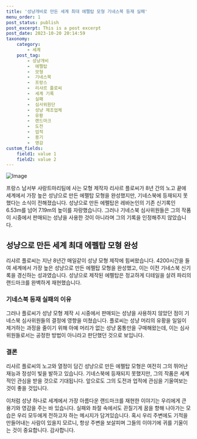 ```yaml
---
title: '성냥개비로 만든 세계 최대 에펠탑 모형 기네스북 등재 실패'
menu_order: 1
post_status: publish
post_excerpt: This is a post excerpt
post_date: 2023-10-20 20:14:59
taxonomy:
    category:
        - 세계
    post_tag:
        - 성냥개비
        -  에펠탑
        -  모형
        -  기네스북
        -  프랑스
        -  리샤르 플로씨
        -  세계 기록
        -  실패
        -  심사위원단
        -  성냥 제조업체
        -  유황
        -  랜드마크
        -  도전
        -  업적
        -  용기
        -  영감
custom_fields:
    field1: value 1
    field2: value 2
---
```


![Image](https://imgnews.pstatic.net/image/215/2024/02/06/A202402060257_1_20240206211901419.jpg?type=w647)


프랑스 남서부 샤랑트마리팀에 사는 모형 제작자 리샤르 플로씨가 8년 간의 노고 끝에 세계에서 가장 높은 성냥으로 만든 에펠탑 모형을 완성했지만, 기네스북에 등재되지 못했다는 소식이 전해졌습니다. 성냥으로 만든 에펠탑은 레바논인의 기존 신기록인 6.53m를 넘어 7.19m의 높이를 자랑했습니다. 그러나 기네스북 심사위원들은 그의 작품이 시중에서 판매되는 성냥을 사용한 것이 아니라며 그의 기록을 인정해주지 않았습니다.

## 성냥으로 만든 세계 최대 에펠탑 모형 완성
리샤르 플로씨는 지난 8년간 매일같이 성냥 모형 제작에 힘써왔습니다. 4200시간을 들여 세계에서 가장 높은 성냥으로 만든 에펠탑 모형을 완성했고, 이는 이전 기네스북 신기록을 경신하는 성과였습니다. 성냥으로 제작된 에펠탑은 정교하게 디테일을 살려 파리의 랜드마크를 완벽하게 재현했습니다.

### 기네스북 등재 실패의 이유
그러나 플로씨가 성냥 모형 제작 시 시중에서 판매되는 성냥을 사용하지 않았던 점이 기네스북 심사위원들의 결정에 영향을 미쳤습니다. 플로씨는 성냥 머리의 유황을 일일이 제거하는 과정을 줄이기 위해 아예 머리가 없는 성냥 몸통만을 구매해왔는데, 이는 심사위원들로서는 공정한 방법이 아니라고 판단했던 것으로 보입니다.

### 결론
리샤르 플로씨의 노고와 열정이 담긴 성냥으로 만든 에펠탑 모형은 여전히 그의 뛰어난 재능과 정성이 빛을 발하고 있습니다. 기네스북에 등재되지 못했지만, 그의 작품은 세계적인 관심을 받을 것으로 기대됩니다. 앞으로도 그의 도전과 업적에 관심을 기울여보는 것이 좋을 것입니다.

이처럼 성냥 하나로 세계에서 가장 아름다운 랜드마크를 재현한 이야기는 우리에게 큰 용기와 영감을 주는 바 있습니다. 실패와 좌절 속에서도 끈질기게 꿈을 향해 나아가는 모습은 우리 모두에게 전하고자 하는 메시지가 담겨있습니다. 혹시 우리 주변에도 기적을 만들어내는 사람이 있을지 모르니, 항상 주변을 보살피며 그들의 이야기에 귀를 기울이는 것이 중요합니다. 감사합니다.
